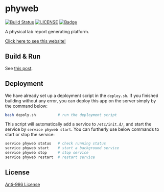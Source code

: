phyweb
========

[![Build Status](https://travis-ci.org/buaa-2016/phyweb.svg?branch=master)](https://travis-ci.org/buaa-2016/phyweb)
[![LICENSE](https://img.shields.io/badge/license-Anti%20996-blue.svg)](https://github.com/996icu/996.ICU/blob/master/LICENSE)
[![Badge](https://img.shields.io/badge/link-996.icu-%23FF4D5B.svg)](https://996.icu/#/en_US)

A physical lab report generating platform.

[Click here to see this website!](http://114.115.142.227)

Build & Run
--------

See [this post](https://www.zybuluo.com/y3667931/note/1447675).

Deployment
--------

We have already set up a deployment script in the `deploy.sh`. If you finished building without any error, you can deploy this app on the server simply by the command below:

```bash
bash depoly.sh          # run the deployment script
```

This script will automatically add a service to `/etc/init.d/`, and start the service by `service phyweb start`. You can furtherly use below commands to start or stop the service:

```bash
service phyweb status   # check running status
service phyweb start    # start a background service
service phyweb stop     # stop service
service phyweb restart  # restart service
```

License
--------

[Anti-996 License](https://github.com/996icu/996.ICU/blob/master/LICENSE)


